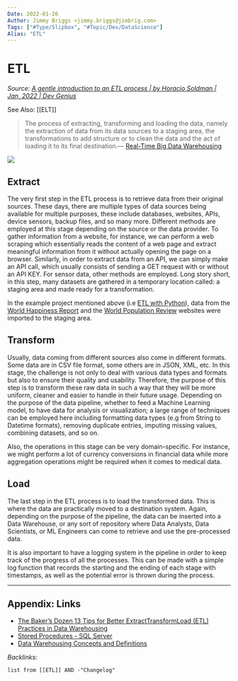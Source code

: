 ```yaml
---
Date: 2022-01-26
Author: Jimmy Briggs <jimmy.briggs@jimbrig.com>
Tags: ["#Type/Slipbox", "#Topic/Dev/DataScience"]
Alias: "ETL"
---
```


# ETL

*Source: [A gentle introduction to an ETL process | by Horacio Soldman | Jan, 2022 | Dev Genius](https://blog.devgenius.io/a-gentle-introduction-to-an-etl-process-19925e16367c)*


See Also: [[ELT]]

> The process of extracting, transforming and loading the data, namely the extraction of data from its data sources to a staging area, the transformations to add structure or to clean the data and the act of loading it to its final destination.— [Real-Time Big Data Warehousing](https://doi.org/10.4018/978-1-5225-5516-2.ch002)

![](https://i.imgur.com/9eyhQvG.png)


## Extract

The very first step in the ETL process is to retrieve data from their original sources. These days, there are multiple types of data sources being available for multiple purposes, these include databases, websites, APIs, device sensors, backup files, and so many more. Different methods are employed at this stage depending on the source or the data provider. To gather information from a website, for instance, we can perform a web scraping which essentially reads the content of a web page and extract meaningful information from it without actually opening the page on a browser. Similarly, in order to extract data from an API, we can simply make an API call, which usually consists of sending a GET request with or without an API KEY. For sensor data, other methods are employed. Long story short, in this step, many datasets are gathered in a temporary location called: a staging area and made ready for a transformation.

In the example project mentioned above (i.e [ETL with Python](https://github.com/HoracioSoldman/etl-with-python)), data from the [World Happiness Report](https://worldhappiness.report/ed/2021/) and the [World Population Review](https://worldpopulationreview.com/country-rankings/happiest-countries-in-the-world) websites were imported to the staging area.

## Transform

Usually, data coming from different sources also come in different formats. Some data are in CSV file format, some others are in JSON, XML, etc. In this stage, the challenge is not only to deal with various data types and formats but also to ensure their quality and usability. Therefore, the purpose of this step is to transform these raw data in such a way that they will be more uniform, cleaner and easier to handle in their future usage. Depending on the purpose of the data pipeline, whether to feed a Machine Learning model, to have data for analysis or visualization; a large range of techniques can be employed here including formatting data types (e.g from String to Datetime formats), removing duplicate entries, imputing missing values, combining datasets, and so on.

Also, the operations in this stage can be very domain-specific. For instance, we might perform a lot of currency conversions in financial data while more aggregation operations might be required when it comes to medical data.

## Load

The last step in the ETL process is to load the transformed data. This is where the data are practically moved to a destination system. Again, depending on the purpose of the pipeline, the data can be inserted into a Data Warehouse, or any sort of repository where Data Analysts, Data Scientists, or ML Engineers can come to retrieve and use the pre-processed data.

It is also important to have a logging system in the pipeline in order to keep track of the progress of all the processes. This can be made with a simple log function that records the starting and the ending of each stage with timestamps, as well as the potential error is thrown during the process.

***

## Appendix: Links

-   [The Baker’s Dozen 13 Tips for Better ExtractTransformLoad (ETL) Practices in Data Warehousing](app://obsidian.md/3-Resources/Highlights/Readwise/Articles/The%20Baker%E2%80%99s%20Dozen%2013%20Tips%20for%20Better%20ExtractTransformLoad%20(ETL)%20Practices%20in%20Data%20Warehousing.md)
-   [Stored Procedures - SQL Server](app://obsidian.md/0-Slipbox/Stored%20Procedures%20-%20SQL%20Server.md)
-   [Data Warehousing Concepts and Definitions](app://obsidian.md/0-Slipbox/Data%20Warehousing%20Concepts%20and%20Definitions.md)

*Backlinks:*

```dataview
list from [[ETL]] AND -"Changelog"
```